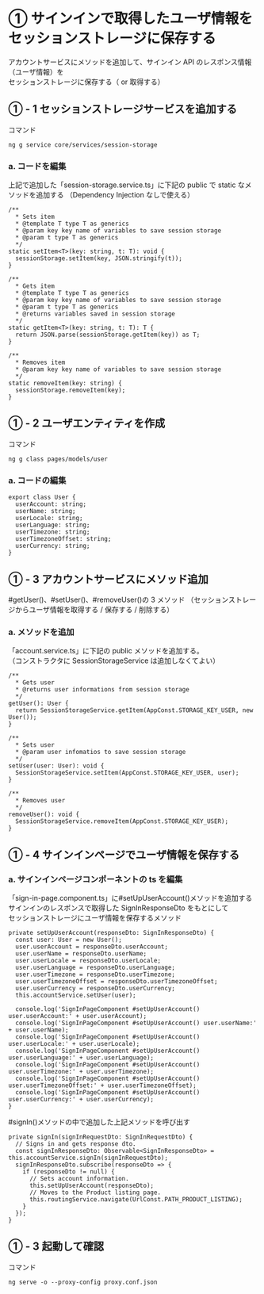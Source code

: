 # ① サインインで取得したユーザ情報をセッションストレージに保存する

アカウントサービスにメソッドを追加して、サインイン API のレスポンス情報（ユーザ情報）を  
セッションストレージに保存する（ or 取得する）

## ① - 1 セッションストレージサービスを追加する

コマンド

```
ng g service core/services/session-storage
```

### a. コードを編集

上記で追加した「session-storage.service.ts」に下記の public で static なメソッドを追加する
（Dependency Injection なしで使える）

```
/**
  * Sets item
  * @template T type T as generics
  * @param key key name of variables to save session storage
  * @param t type T as generics
  */
static setItem<T>(key: string, t: T): void {
  sessionStorage.setItem(key, JSON.stringify(t));
}

/**
  * Gets item
  * @template T type T as generics
  * @param key key name of variables to save session storage
  * @param t type T as generics
  * @returns variables saved in session storage
  */
static getItem<T>(key: string, t: T): T {
  return JSON.parse(sessionStorage.getItem(key)) as T;
}

/**
  * Removes item
  * @param key key name of variables to save session storage
  */
static removeItem(key: string) {
  sessionStorage.removeItem(key);
}
```

## ① - 2 ユーザエンティティを作成

コマンド

```
ng g class pages/models/user
```

### a. コードの編集

```
export class User {
  userAccount: string;
  userName: string;
  userLocale: string;
  userLanguage: string;
  userTimezone: string;
  userTimezoneOffset: string;
  userCurrency: string;
}
```

## ① - 3 アカウントサービスにメソッド追加

#getUser()、#setUser()、#removeUser()の 3 メソッド
（セッションストレージからユーザ情報を取得する / 保存する / 削除する）

### a. メソッドを追加

「account.service.ts」に下記の public メソッドを追加する。  
（コンストラクタに SessionStorageService は追加しなくてよい）

```
/**
  * Gets user
  * @returns user informations from session storage
  */
getUser(): User {
  return SessionStorageService.getItem(AppConst.STORAGE_KEY_USER, new User());
}

/**
  * Sets user
  * @param user infomatios to save session storage
  */
setUser(user: User): void {
  SessionStorageService.setItem(AppConst.STORAGE_KEY_USER, user);
}

/**
  * Removes user
  */
removeUser(): void {
  SessionStorageService.removeItem(AppConst.STORAGE_KEY_USER);
}
```

## ① - 4 サインインページでユーザ情報を保存する

### a. サインインページコンポーネントの ts を編集

「sign-in-page.component.ts」に#setUpUserAccount()メソッドを追加する  
サインインのレスポンスで取得した SignInResponseDto をもとにして  
セッションストレージにユーザ情報を保存するメソッド

```
private setUpUserAccount(responseDto: SignInResponseDto) {
  const user: User = new User();
  user.userAccount = responseDto.userAccount;
  user.userName = responseDto.userName;
  user.userLocale = responseDto.userLocale;
  user.userLanguage = responseDto.userLanguage;
  user.userTimezone = responseDto.userTimezone;
  user.userTimezoneOffset = responseDto.userTimezoneOffset;
  user.userCurrency = responseDto.userCurrency;
  this.accountService.setUser(user);

  console.log('SignInPageComponent #setUpUserAccount() user.userAccount:' + user.userAccount);
  console.log('SignInPageComponent #setUpUserAccount() user.userName:' + user.userName);
  console.log('SignInPageComponent #setUpUserAccount() user.userLocale:' + user.userLocale);
  console.log('SignInPageComponent #setUpUserAccount() user.userLanguage:' + user.userLanguage);
  console.log('SignInPageComponent #setUpUserAccount() user.userTimezone:' + user.userTimezone);
  console.log('SignInPageComponent #setUpUserAccount() user.userTimezoneOffset:' + user.userTimezoneOffset);
  console.log('SignInPageComponent #setUpUserAccount() user.userCurrency:' + user.userCurrency);
}
```

#signIn()メソッドの中で追加した上記メソッドを呼び出す

```
private signIn(signInRequestDto: SignInRequestDto) {
  // Signs in and gets response dto.
  const signInResponseDto: Observable<SignInResponseDto> = this.accountService.signIn(signInRequestDto);
  signInResponseDto.subscribe(responseDto => {
    if (responseDto != null) {
      // Sets account information.
      this.setUpUserAccount(responseDto);
      // Moves to the Product listing page.
      this.routingService.navigate(UrlConst.PATH_PRODUCT_LISTING);
    }
  });
}
```

## ① - 3 起動して確認

コマンド

```
ng serve -o --proxy-config proxy.conf.json
```
